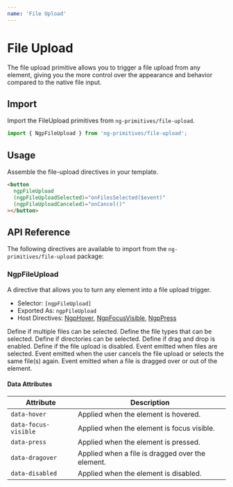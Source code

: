 ```yaml
---
name: 'File Upload'
---
```


# File Upload

The file upload primitive allows you to trigger a file upload from any element, giving you the more control over the appearance and behavior compared to the native file input.

<docs-example name="file-upload"></docs-example>

## Import

Import the FileUpload primitives from `ng-primitives/file-upload`.

```ts
import { NgpFileUpload } from 'ng-primitives/file-upload';
```

## Usage

Assemble the file-upload directives in your template.

```html
<button
  ngpFileUpload
  (ngpFileUploadSelected)="onFilesSelected($event)"
  (ngpFileUploadCanceled)="onCancel()"
></button>
```

## API Reference

The following directives are available to import from the `ng-primitives/file-upload` package:

### NgpFileUpload

A directive that allows you to turn any element into a file upload trigger.

- Selector: `[ngpFileUpload]`
- Exported As: `ngpFileUpload`
- Host Directives: [NgpHover](/interactions/hover), [NgpFocusVisible](/interactions/focus-visible), [NgpPress](/interactions/press)

<prop-details name="ngpFileUploadMultiple" type="boolean" default="false">
  Define if multiple files can be selected.
</prop-details>

<prop-details name="ngpFileUploadFileTypes" type="string[]">
  Define the file types that can be selected.
</prop-details>

<prop-details name="ngpFileUploadDirectory" type="boolean" default="false">
  Define if directories can be selected.
</prop-details>

<prop-details name="ngpFileUploadDragDrop" type="boolean" default="true">
  Define if drag and drop is enabled.
</prop-details>

<prop-details name="ngpFileUploadDisabled" type="boolean" default="false">
  Define if the file upload is disabled.
</prop-details>

<prop-details name="ngpFileUploadSelected" type="OutputEmitterRef<FileList | null>">
  Event emitted when files are selected.
</prop-details>

<prop-details name="ngpFileUploadCanceled" type="OutputEmitterRef<void>">
  Event emitted when the user cancels the file upload or selects the same file(s) again.
</prop-details>

<prop-details name="ngpFileUploadDragOver" type="OutputEmitterRef<boolean>">
  Event emitted when a file is dragged over or out of the element.
</prop-details>

#### Data Attributes

| Attribute            | Description                                      |
| -------------------- | ------------------------------------------------ |
| `data-hover`         | Applied when the element is hovered.             |
| `data-focus-visible` | Applied when the element is focus visible.       |
| `data-press`         | Applied when the element is pressed.             |
| `data-dragover`      | Applied when a file is dragged over the element. |
| `data-disabled`      | Applied when the element is disabled.            |

